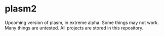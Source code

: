 # plasm2

Upcoming version of plasm, in extreme alpha. Some things may not work. Many things are untested. All projects are stored in this repository.
